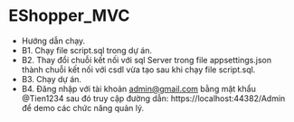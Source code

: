 # EShopper_MVC
- Hướng dẫn chạy.
- B1. Chạy file script.sql trong dự án.
- B2. Thay đổi chuỗi kết nối với sql Server trong file appsettings.json thành chuỗi kết nối với csdl vừa tạo sau khi chạy file script.sql.
- B3. Chạy dự án.
- B4. Đăng nhập với tài khoản admin@gmail.com bằng mật khẩu @Tien1234 sau đó truy cập đường dẫn: https://localhost:44382/Admin để demo các chức năng quản lý.
